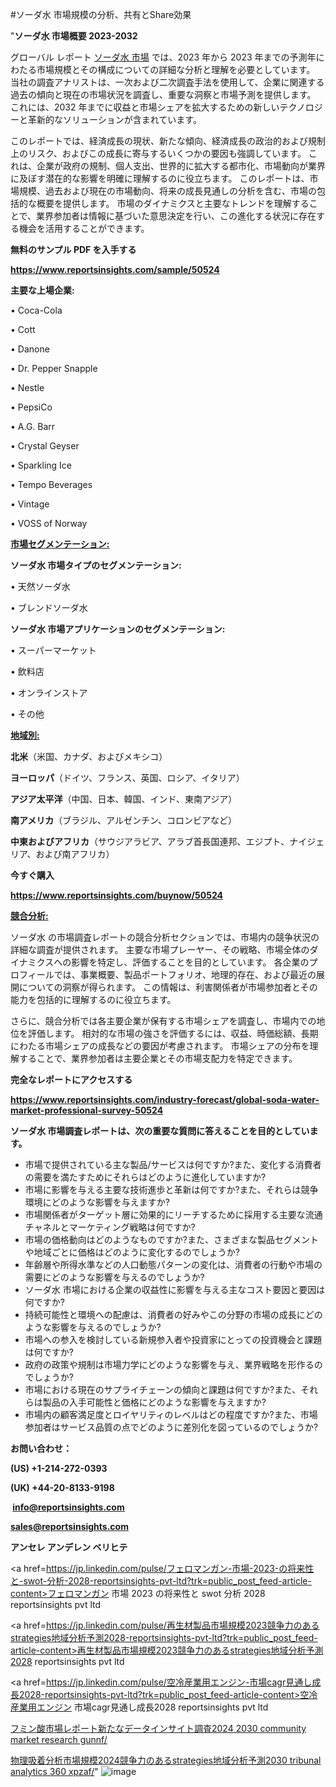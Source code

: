 #ソーダ水 市場規模の分析、共有とShare効果

"<strong>ソーダ水 市場概要 2023-2032</strong>

グローバル レポート <a href=https://www.reportsinsights.com/sample/50524>ソーダ水 市場</a> では、2023 年から 2023 年までの予測年にわたる市場規模とその構成についての詳細な分析と理解を必要としています。 当社の調査アナリストは、一次および二次調査手法を使用して、企業に関連する過去の傾向と現在の市場状況を調査し、重要な洞察と市場予測を提供します。 これには、2032 年までに収益と市場シェアを拡大​​するための新しいテクノロジーと革新的なソリューションが含まれています。

このレポートでは、経済成長の現状、新たな傾向、経済成長の政治的および規制上のリスク、およびこの成長に寄与するいくつかの要因も強調しています。 これは、企業が政府の規制、個人支出、世界的に拡大する都市化、市場動向が業界に及ぼす潜在的な影響を明確に理解するのに役立ちます。 このレポートは、市場規模、過去および現在の市場動向、将来の成長見通しの分析を含む、市場の包括的な概要を提供します。 市場のダイナミクスと主要なトレンドを理解することで、業界参加者は情報に基づいた意思決定を行い、この進化する状況に存在する機会を活用することができます。

<strong><b>無料のサンプル PDF を入手する</b></strong>

<a href=https://www.reportsinsights.com/sample/50524><strong><u>https://www.reportsinsights.com/sample/50524</u></strong></a>

<strong>主要な上場企業:</strong>

• Coca-Cola

• Cott

• Danone

• Dr. Pepper Snapple

• Nestle

• PepsiCo

• A.G. Barr

• Crystal Geyser

• Sparkling Ice

• Tempo Beverages

• Vintage

• VOSS of Norway

<strong><u>市場セグメンテーション</u></strong><strong><u>:</u></strong>

<strong>ソーダ水 市場タイプのセグメンテーション:</strong>

• 天然ソーダ水

• ブレンドソーダ水

<strong>ソーダ水 市場アプリケーションのセグメンテーション:</strong>

• スーパーマーケット

• 飲料店

• オンラインストア

• その他

<strong><u>地域別</u></strong><strong><u>:</u></strong>

<strong>北米</strong>（米国、カナダ、およびメキシコ）

<strong>ヨーロッパ</strong>（ドイツ、フランス、英国、ロシア、イタリア）

<strong>アジア太平洋</strong>（中国、日本、韓国、インド、東南アジア）

<strong>南アメリカ</strong>（ブラジル、アルゼンチン、コロンビアなど）

<strong>中東およびアフリカ</strong>（サウジアラビア、アラブ首長国連邦、エジプト、ナイジェリア、および南アフリカ）

<strong>今すぐ購入</strong>

<a href=https://www.reportsinsights.com/buynow/50524><strong><u>https://www.reportsinsights.com/buynow/50524</u></strong></a>

<strong><u>競合分析:</u></strong>

ソーダ水 の市場調査レポートの競合分析セクションでは、市場内の競争状況の詳細な調査が提供されます。 主要な市場プレーヤー、その戦略、市場全体のダイナミクスへの影響を特定し、評価することを目的としています。 各企業のプロフィールでは、事業概要、製品ポートフォリオ、地理的存在、および最近の展開についての洞察が得られます。 この情報は、利害関係者が市場参加者とその能力を包括的に理解するのに役立ちます。

さらに、競合分析では各主要企業が保有する市場シェアを調査し、市場内での地位を評価します。 相対的な市場の強さを評価するには、収益、時価総額、長期にわたる市場シェアの成長などの要因が考慮されます。 市場シェアの分布を理解することで、業界参加者は主要企業とその市場支配力を特定できます。

<strong>完全なレポートにアクセスする</strong>

<a href=https://www.reportsinsights.com/industry-forecast/global-soda-water-market-professional-survey-50524><strong><u><b>https://www.reportsinsights.com/industry-forecast/global-soda-water-market-professional-survey-50524</b></u></strong></a>

<strong><b>ソーダ水 市場調査レポートは、次の重要な質問に答えることを目的としています。</b></strong>
<ul>
  <li>市場で提供されている主な製品/サービスは何ですか?また、変化する消費者の需要を満たすためにそれらはどのように進化していますか?</li>
  <li>市場に影響を与える主要な技術進歩と革新は何ですか?また、それらは競争環境にどのような影響を与えますか?</li>
  <li>市場関係者がターゲット層に効果的にリーチするために採用する主要な流通チャネルとマーケティング戦略は何ですか?</li>
  <li>市場の価格動向はどのようなものですか?また、さまざまな製品セグメントや地域ごとに価格はどのように変化するのでしょうか?</li>
  <li>年齢層や所得水準などの人口動態パターンの変化は、消費者の行動や市場の需要にどのような影響を与えるのでしょうか?</li>
  <li>ソーダ水 市場における企業の収益性に影響を与える主なコスト要因と要因は何ですか?</li>
  <li>持続可能性と環境への配慮は、消費者の好みやこの分野の市場の成長にどのような影響を与えるのでしょうか?</li>
  <li>市場への参入を検討している新規参入者や投資家にとっての投資機会と課題は何ですか?</li>
  <li>政府の政策や規制は市場力学にどのような影響を与え、業界戦略を形作るのでしょうか?</li>
  <li>市場における現在のサプライチェーンの傾向と課題は何ですか?また、それらは製品の入手可能性と価格にどのような影響を与えますか?</li>
  <li>市場内の顧客満足度とロイヤリティのレベルはどの程度ですか?また、市場参加者はサービス品質の点でどのように差別化を図っているのでしょうか?</li>
</ul>
<strong>お問い合わせ：</strong>

<strong>(US) +1-214-272-0393</strong>

<strong>(UK) +44-20-8133-9198</strong>

<strong> </strong><a href=info@reportsinsights.com><strong><u>info@reportsinsights.com</u></strong></a>

<a href=sales@reportsinsights.com><strong><u>sales@reportsinsights.com</u></strong></a>

<strong>アンセレ アンデレン ベリヒテ</strong>

<a href=https://jp.linkedin.com/pulse/フェロマンガン-市場-2023-の将来性と-swot-分析-2028-reportsinsights-pvt-ltd?trk=public_post_feed-article-content>フェロマンガン 市場 2023 の将来性と swot 分析 2028 reportsinsights pvt ltd</a>

<a href=https://jp.linkedin.com/pulse/再生材製品市場規模2023競争力のあるstrategies地域分析予測2028-reportsinsights-pvt-ltd?trk=public_post_feed-article-content>再生材製品市場規模2023競争力のあるstrategies地域分析予測2028 reportsinsights pvt ltd</a>

<a href=https://jp.linkedin.com/pulse/空冷産業用エンジン-市場cagr見通し成長2028-reportsinsights-pvt-ltd?trk=public_post_feed-article-content>空冷産業用エンジン 市場cagr見通し成長2028 reportsinsights pvt ltd</a>

<a href=https://www.linkedin.com/pulse/フミン酸市場レポート新たなデータインサイト調査2024-2030-community-market-research-gunnf/>フミン酸市場レポート新たなデータインサイト調査2024 2030 community market research gunnf/</a>

<a href=https://www.linkedin.com/pulse/物理吸着分析市場規模2024競争力のあるstrategies地域分析予測2030-tribunal-analytics-360-xpzaf/>物理吸着分析市場規模2024競争力のあるstrategies地域分析予測2030 tribunal analytics 360 xpzaf/</a>"
![image](https://github.com/aakesh123242/RIMarket/assets/158431203/fe134e00-491c-4f52-bd45-51b1b99f7ee2)
